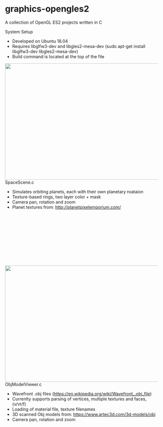 # graphics-opengles2

A collection of OpenGL ES2 projects written in C

System Setup
- Developed on Ubuntu 18.04
- Requires libglfw3-dev and libgles2-mesa-dev (sudo apt-get install libglfw3-dev libgles2-mesa-dev)
- Build command is located at the top of the file


<img src="https://user-images.githubusercontent.com/81455676/113638710-7aad0000-9645-11eb-9dc0-22081b768084.png" align="right" width="512" height="384">
SpaceScene.c

- Simulates orbiting planets, each with their own planetary roataion
- Texture-based rings, two layer color + mask
- Camera pan, rotation and zoom
- Planet textures from: http://planetpixelemporium.com/

<br>
<br>
<br>
<br>
<br>
<br>
<br>
<br>
<br>
<br>

<img src="https://user-images.githubusercontent.com/81455676/112711267-76425380-8e9d-11eb-8739-689a802de7aa.png" align="right" width="512" height="384">
ObjModelViewer.c

- Wavefront .obj files (https://en.wikipedia.org/wiki/Wavefront_.obj_file)
- Currenlty supports parsing of vertices, multiple textures and faces, (v/vt/f)
- Loading of material file, texture filenames
- 3D scanned Obj models from: https://www.artec3d.com/3d-models/obj 
- Camera pan, rotation and zoom
